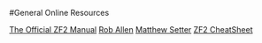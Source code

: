 #General Online Resources

[The Official ZF2 Manual](http://framework.zend.com/manual/current/en/index.html)
[Rob Allen](http://akrabat.com/)
[Matthew Setter](http://www.masterzendframework.com/author/matthew/)
[ZF2 CheatSheet](http://zf2cheatsheet.com/)
